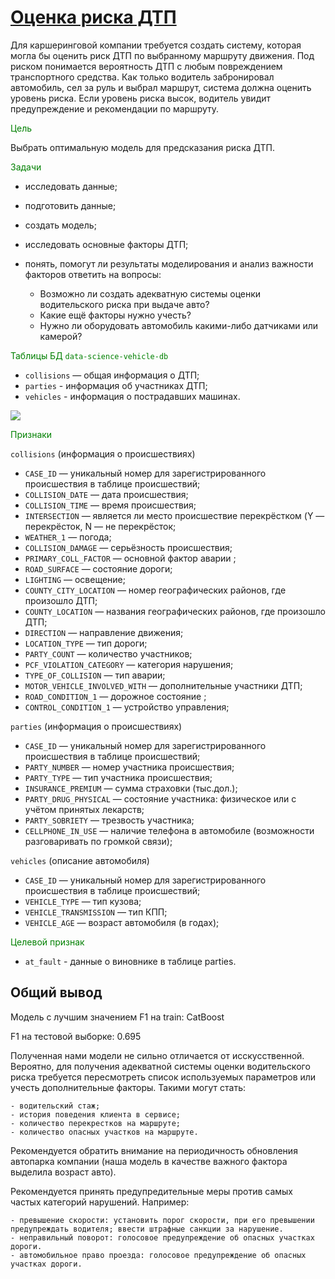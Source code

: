 # [Оценка риска ДТП](https://github.com/WhiteNivis/praktikum/tree/main/12-Разработка%20системы%20предупреждения%20аварий%20на%20каршеринге)

Для каршеринговой компании требуется создать систему, которая могла бы оценить риск ДТП по выбранному маршруту движения. Под риском понимается вероятность ДТП с любым повреждением транспортного средства. Как только водитель забронировал автомобиль, сел за руль и выбрал маршрут, система должна оценить уровень риска. Если уровень риска высок, водитель увидит предупреждение и рекомендации по маршруту.

<font color='green'>Цель</font>

Выбрать оптимальную модель для предсказания риска ДТП.

<font color='green'>Задачи</font>

- исследовать данные;
- подготовить данные;
- создать модель;
- исследовать основные факторы ДТП;
- понять, помогут ли результаты моделирования и анализ важности факторов ответить на вопросы:
   
  - Возможно ли создать адекватную системы оценки водительского риска при выдаче авто?
  - Какие ещё факторы нужно учесть?
  - Нужно ли оборудовать автомобиль какими-либо датчиками или камерой?


<font color='green'>Таблицы БД `data-science-vehicle-db`</font>

- `collisions` — общая информация о ДТП;
- `parties` - информация об участниках ДТП;
- `vehicles` - информация о пострадавших машинах.

<img src="https://pictures.s3.yandex.net/resources/1.7_2880border_1_1654004672.png">

<font color='green'>Признаки</font>

`collisions` (информация о происшествиях)

- `CASE_ID` — уникальный номер для зарегистрированного происшествия в таблице происшествий;
- `COLLISION_DATE` — дата происшествия;
- `COLLISION_TIME` — время происшествия;
- `INTERSECTION` — является ли место происшествие перекрёстком (Y — перекрёсток, N — не перекрёсток;
- `WEATHER_1` — погода;
- `COLLISION_DAMAGE` — серьёзность происшествия;
- `PRIMARY_COLL_FACTOR` — основной фактор аварии ;
- `ROAD_SURFACE` — состояние дороги;
- `LIGHTING` — освещение;
- `COUNTY_CITY_LOCATION` — номер географических районов, где произошло ДТП;
- `COUNTY_LOCATION` — названия географических районов, где произошло ДТП;
- `DIRECTION` — направление движения;
- `LOCATION_TYPE` — тип дороги;
- `PARTY_COUNT` — количество участников;
- `PCF_VIOLATION_CATEGORY` — категория нарушения;
- `TYPE_OF_COLLISION` — тип аварии;
- `MOTOR_VEHICLE_INVOLVED_WITH` — дополнительные участники ДТП;
- `ROAD_CONDITION_1` — дорожное состояние	;
- `CONTROL_CONDITION_1` — устройство управления;


`parties` (информация о происшествиях)

- `CASE_ID` — уникальный номер для зарегистрированного происшествия в таблице происшествий;
- `PARTY_NUMBER` — номер участника происшествия;
- `PARTY_TYPE` — тип участника происшествия;
- `INSURANCE_PREMIUM` — cумма страховки (тыс.дол.);
- `PARTY_DRUG_PHYSICAL` — состояние участника: физическое или с учётом принятых лекарств;
- `PARTY_SOBRIETY` — трезвость участника;
- `CELLPHONE_IN_USE` — наличие телефона в автомобиле (возможности разговаривать по громкой связи);

`vehicles` (описание автомобиля)

- `CASE_ID` — уникальный номер для зарегистрированного происшествия в таблице происшествий;
- `VEHICLE_TYPE` — тип кузова;
- `VEHICLE_TRANSMISSION` — тип КПП;
- `VEHICLE_AGE` — возраст автомобиля (в годах);


<font color='green'>Целевой признак</font>

- `at_fault` - данные о виновнике в таблице parties.



## Общий вывод


Модель с лучшим значением F1 на train: CatBoost

F1 на тестовой выборке: 0.695

Полученная нами модели не сильно отличается от исcкусственной. Вероятно, для получения адекватной системы оценки водительского риска требуется пересмотреть список используемых параметров или учесть дополнительные факторы. 
Такими могут стать:
    
    - водительский стаж;
    - история поведения клиента в сервисе;
    - количество перекрестков на маршруте;
    - количество опасных участков на маршруте.

Рекомендуется обратить внимание на периодичность обновления автопарка компании (наша модель в качестве важного фактора выделила возраст авто). 

Рекомендуется принять предупредительные меры против самых частых категорий нарушений. Например:
    
    - превышение скорости: установить порог скорости, при его превышении предупреждать водителя; ввести штрафные санкции за нарушение.
    - неправильный поворот: голосовое предупреждение об опасных участках дороги. 
    - автомобильное право проезда: голосовое предупреждение об опасных участках дороги. 


